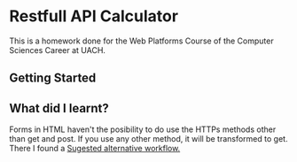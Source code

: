 # Restfull API Calculator
This is a homework done for the Web Platforms Course of the Computer Sciences Career at UACH.

## Getting Started

## What did I learnt?
Forms in HTML haven't the posibility to do use the HTTPs methods other than get and post. If you use any other method, it will be transformed to get.
There I found a [Sugested alternative workflow.](https://stackoverflow.com/questions/8054165/using-put-method-in-html-form)